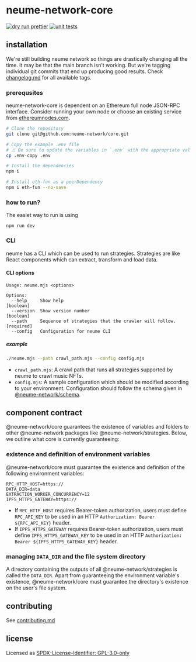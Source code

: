 # neume-network-core

[![dry run prettier](https://github.com/neume-network/core/actions/workflows/prettier.yml/badge.svg)](https://github.com/neume-network/core/actions/workflows/prettier.yml)
[![unit tests](https://github.com/neume-network/core/actions/workflows/node.js.yml/badge.svg)](https://github.com/neume-network/core/actions/workflows/node.js.yml)

## installation

We're still building neume network so things are drastically changing all the
time. It may be that the main branch isn't working. But we're tagging
individual git commits that end up producing good results. Check
[changelog.md](https://github.com/neume-network/core/blob/main/changelog.md)
for all available tags.

### prerequsites

neume-network-core is dependent on an Ethereum full node JSON-RPC interface.
Consider running your own node or choose an existing service from
[ethereumnodes.com](https://ethereumnodes.com/).

```bash
# Clone the repository
git clone git@github.com:neume-network/core.git

# Copy the example .env file
# ⚠️ Be sure to update the variables in `.env` with the appropriate values!
cp .env-copy .env

# Install the dependencies
npm i

# Install eth-fun as a peerDependency
npm i eth-fun --no-save
```

### how to run?

The easiet way to run is using

```
npm run dev
```

### CLI

neume has a CLI which can be used to run strategies. Strategies are like React components which can extract, transform and load data.

#### CLI options

```
Usage: neume.mjs <options>

Options:
  --help     Show help                                                 [boolean]
  --version  Show version number                                       [boolean]
  --path     Sequence of strategies that the crawler will follow.     [required]
  --config   Configuration for neume CLI
```

##### example

```sh
./neume.mjs --path crawl_path.mjs --config config.mjs
```

- `crawl_path.mjs`: A crawl path that runs all strategies supported by neume to crawl music NFTs.
- `config.mjs`: A sample configuration which should be modified according to your environment. Configuration should follow the schema given in [@neume-network/schema](https://github.com/neume-network/schema/blob/main/src/schema.mjs).

## component contract

@neume-network/core guarantees the existence of variables and folders to other
@neume-network packages like @neume-network/strategies. Below, we outline what
core is currently guaranteeing:

### existence and definition of environment variables

@neume-network/core must guarantee the existence and definition of the
following environment variables:

```
RPC_HTTP_HOST=https://
DATA_DIR=data
EXTRACTION_WORKER_CONCURRENCY=12
IPFS_HTTPS_GATEWAY=https://
```

- If `RPC_HTTP_HOST` requires Bearer-token authorization, users must define
  `RPC_API_KEY` to be used in an HTTP `Authorization: Bearer ${RPC_API_KEY}`
  header.
- If `IPFS_HTTPS_GATEWAY` requires Bearer-token authorization, users must
  define `IPFS_HTTPS_GATEWAY_KEY` to be used in an HTTP `Authorization: Bearer ${IPFS_HTTPS_GATEWAY_KEY}` header.

### managing `DATA_DIR` and the file system directory

A directory containing the outputs of all @neume-network/strategies is called
the `DATA_DIR`. Apart from guaranteeing the environment variable's existence,
@neume-network/core must guarantee the directory's existence on the user's file
system.

## contributing

See [contributing.md](./contributing.md)

## license

Licensed as [SPDX-License-Identifier: GPL-3.0-only](https://spdx.org/licenses/GPL-3.0-only.html)
